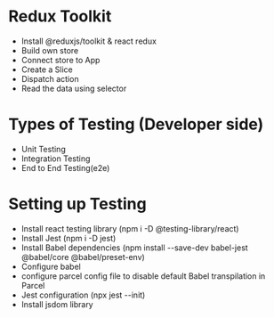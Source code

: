 # Redux Toolkit
  - Install @reduxjs/toolkit & react redux
  - Build own store
  - Connect store to App
  - Create a Slice
  - Dispatch action
  - Read the data using selector

# Types of Testing (Developer side)
  - Unit Testing
  - Integration Testing
  - End to End Testing(e2e)

# Setting up Testing
  - Install react testing library (npm i -D @testing-library/react)
  - Install Jest (npm i -D jest)
  - Install Babel dependencies (npm install --save-dev babel-jest @babel/core @babel/preset-env)
  - Configure babel
  - configure parcel config file to disable default Babel transpilation in Parcel
  - Jest configuration (npx jest --init)
  - Install jsdom library
